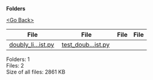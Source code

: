 **Folders**

[&lt;Go Back&gt;](../right.html)

<table><thead><tr class="header"><th><strong>File</strong></th><th><strong>File</strong></th><th><strong>File</strong></th><th><strong>File</strong></th></tr></thead><tbody><tr class="odd"><td><a href="doubly_linked_list.py">doubly_li…ist.py</a> </td><td><a href="test_doubly_linked_list.py">test_doub…ist.py</a> </td><td></td><td></td></tr></tbody></table>

Folders: 1  
Files: 2  
Size of all files: 2861 KB
